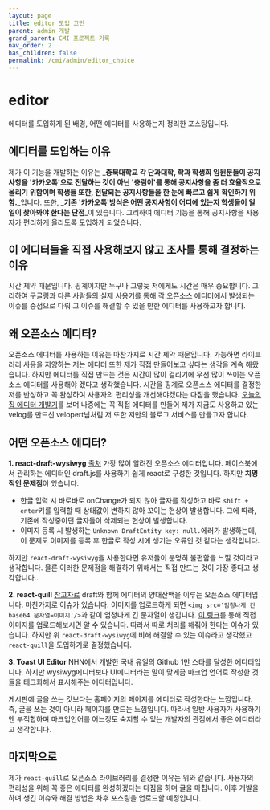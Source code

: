 ```yaml
---
layout: page
title: editor 도입 고민
parent: admin 개발
grand_parent: CMI 프로젝트 기록
nav_order: 2
has_children: false
permalink: /cmi/admin/editor_choice
---
```


# editor
에디터를 도입하게 된 배경, 어떤 에디터를 사용하는지 정리한 포스팅입니다.

## 에디터를 도입하는 이유
제가 이 기능을 개발하는 이유는 _**충북대학교 각 단과대학, 학과 학생회 임원분들이 공지사항을 '카카오톡'으로 전달하는 것이 아닌 '충림이'를 통해 공지사항을 좀 더 효율적으로 올리기 위함이며 학생들 또한, 전달되는 공지사항들을 한 눈에 빠르고 쉽게 확인하기 위함.**_입니다. 또한, _**기존 '카카오톡'방식은 어떤 공지사항이 어디에 있는지 학생들이 일일이 찾아봐야 한다는 단점**_이 있습니다. 그리하여 에디터 기능을 통해 공지사항을 사용자가 편리하게 올리도록 도입하게 되었습니다.

## 이 에디터들을 직접 사용해보지 않고 조사를 통해 결정하는 이유
시간 제약 때문입니다. 핑계이지만 누구나 그렇듯 저에게도 시간은 매우 중요합니다. 그리하여 구글링과 다른 사람들의 실제 사용기를 통해 각 오픈소스 에디터에서 발생되는 이슈를 중점으로 다뤄 그 이슈를 해결할 수 있을 만한 에디터를 사용하고자 합니다.

## 왜 오픈소스 에디터?
오픈소스 에디터를 사용하는 이유는 마찬가지로 시간 제약 때문입니다. 가능하면 라이브러리 사용을 지양하는 저는 에디터 또한 제가 직접 만들어보고 싶다는 생각을 계속 해왔습니다. 하지만 에디터를 직접 만드는 것은 시간이 많이 걸리기에 우선 많이 쓰이는 오픈소스 에디터를 사용해야 겠다고 생각했습니다. 시간을 핑계로 오픈소스 에디터를 결정한 저를 반성하고 꼭 완성하여 사용자의 편리성을 개선해야겠다는 다짐을 했습니다. [오늘의 집 에디터 개발기](https://www.bucketplace.co.kr/post/2020-09-18-%EC%9B%90%ED%99%9C%ED%95%9C-%EC%BD%98%ED%85%90%EC%B8%A0-%EC%9E%91%EC%84%B1%EC%9D%84-%EC%9C%84%ED%95%9C-%EC%97%90%EB%94%94%ED%84%B0-%EA%B0%9C%EB%B0%9C%EA%B8%B0/)를 보며 나중에는 꼭 직접 에디터를 만들어 제가 지금도 사용하고 있는 velog를 만드신 velopert님처럼 저 또한 저만의 블로그 서비스를 만들고자 합니다.

## 어떤 오픈소스 에디터?
**1. react-draft-wysiwyg** [출처](https://github.com/CodeSoom/ConStu/issues/108)
가장 많이 알려진 오픈소스 에디터입니다. 페이스북에서 관리하는 에디터인 draft.js를 사용하기 쉽게 react로 구성한 것입니다.
하지만 **치명적인 문제점**이 있습니다.
- 한글 입력 시 바로바로 onChange가 되지 않아 글자를 작성하고 바로 `shift + enter`키를 입력할 때 상태값이 변하지 않아 꼬이는 현상이 발생합니다. 그에 따라, 기존에 작성중이던 글자들이 삭제되는 현상이 발생합니다.
- 이미지 등록 시 발생하는 `Unknown DraftEntity key: null.`에러가 발생하는데, 이 문제도 이미지를 등록 후 한글로 작성 시에 생기는 오류인 것 같다는 생각입니다.

하지만 `react-draft-wysiwyg`을 사용한다면 유저들이 분명히 불편함을 느낄 것이라고 생각합니다. 물론 이러한 문제점을 해결하기 위해서는 직접 만드는 것이 가장 좋다고 생각합니다..

**2. react-quill** [참고자료](https://12ahn22.tistory.com/entry/Quill-%EC%97%90%EB%94%94%ED%84%B0-%EC%9D%B4%EB%AF%B8%EC%A7%80-%EC%B2%98%EB%A6%AC%ED%95%98%EA%B8%B0)
draft와 함께 에디터의 양대산맥을 이루는 오픈소스 에디터입니다.
마찬가지로 이슈가 있습니다. 이미지를 업로드하게 되면 `<img src='엄청나게 긴 base64 문자열=이미지'/>`과 같이 엄청나게 긴 문자열이 생깁니다. [이 링크](https://zenoamaro.github.io/react-quill/)를 통해 직접 이미지를 업로드해보시면 알 수 있습니다. 따라서 따로 처리를 해줘야 한다는 이슈가 있습니다. 하지만 위 `react-draft-wysiwyg`에 비해 해결할 수 있는 이슈라고 생각했고 `react-quill`을 도입하기로 결정했습니다.

**3. Toast UI Editor**
NHN에서 개발한 국내 유일의 Github 1만 스타를 달성한 에디터입니다. 하지만 wysiwyg에디터보다 UI에디터라는 말이 맞게끔 마크업 언어로 작성한 것들을 태그화해서 표시해주는 에디터입니다.

게시판에 글을 쓰는 것보다는 홈페이지의 페이지를 에디터로 작성한다는 느낌입니다. 즉, 글을 쓰는 것이 아니라 페이지를 만드는 느낌입니다. 따라서 일반 사용자가 사용하기엔 부적합하며 마크업언어를 어느정도 숙지할 수 있는 개발자의 관점에서 좋은 에디터라고 생각합니다.

## 마지막으로
제가 `react-quill`로 오픈소스 라이브러리를 결정한 이유는 위와 같습니다. 사용자의 편리성을 위해 꼭 좋은 에디터를 완성하겠다는 다짐을 하며 글을 마칩니다. 이후 개발을 하며 생긴 이슈와 해결 방법은 차후 포스팅을 업로드할 예정입니다.
